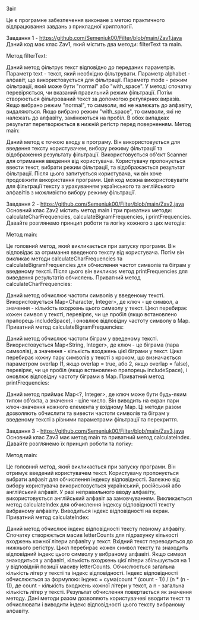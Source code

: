 Звіт

Це є програмне забезпечення виконане з метою практичного відпрацювання завдань з прикладної криптології.

Завдання 1 - https://github.com/Semeniuk00/Filter/blob/main/Zav1.java
Даний код має клас Zav1, який містить два методи: filterText та main.

Метод filterText:

Даний метод фільтрує текст відповідно до переданих параметрів. Параметр text - текст, який необхідно фільтрувати. Параметр alphabet - алфавіт, що використовується для фільтрації. Параметр mode - режим фільтрації, який може бути "normal" або "with_space". У методі спочатку перевіряється, чи вказаний правильний режим фільтрації. Потім створюється фільтрований текст за допомогою регулярних виразів. Якщо вибрано режим "normal", то символи, які не належать до алфавіту, видаляються. Якщо вибрано режим "with_space", то символи, які не належать до алфавіту, замінюються на пробіл. В обох випадках результат перетворюється в нижній регістр перед поверненням. Метод main:

Даний метод є точкою входу в програму. Він використовується для введення тексту користувачем, вибору режиму фільтрації та відображення результату фільтрації. Використовується об'єкт Scanner для отримання введення від користувача. Користувачу пропонується ввести текст, вибрати режим фільтрації, та відображається результат фільтрації. Після цього запитується користувача, чи він хоче продовжити використання програми. Цей код можна використовувати для фільтрації тексту з урахуванням українського та англійського алфавітів з можливістю вибору режиму фільтрації.

Завдання 2 - https://github.com/Semeniuk00/Filter/blob/main/Zav2.java
Основний клас Zav2 містить метод main і три приватних методи: calculateCharFrequencies, calculateBigramFrequencies, і printFrequencies. Давайте розглянемо принцип роботи та логіку кожного з цих методів:

Метод main:

Це головний метод, який викликається при запуску програми. Він відповідає за отримання введеного тексту від користувача. Потім він викликає методи calculateCharFrequencies та calculateBigramFrequencies для обчислення частот символів та біграм у введеному тексті. Після цього він викликає метод printFrequencies для виведення результатів обчислень. Приватний метод calculateCharFrequencies:

Даний метод обчислює частоти символів у введеному тексті. Використовується Map<Character, Integer>, де ключ - це символ, а значення - кількість входжень цього символу у текст. Цикл перебирає кожен символ у тексті, перевіряє, чи це пробіл (якщо встановлено прапорець includeSpace), і оновлює відповідну частоту символу в Map. Приватний метод calculateBigramFrequencies:

Даний метод обчислює частоти біграм у введеному тексті. Використовується Map<String, Integer>, де ключ - це біграма (пара символів), а значення - кількість входжень цієї біграми у текст. Цикл перебирає кожну пару символів у тексті з кроком, що визначається параметром overlap (1, якщо overlap = true, або 2, якщо overlap = false), перевіряє, чи це пробіл (якщо встановлено прапорець includeSpace), і оновлює відповідну частоту біграми в Map. Приватний метод printFrequencies:

Даний метод приймає Map<?, Integer>, де ключ може бути будь-яким типом об'єкта, а значення - ціле число. Він виводить на екран пари ключ-значення кожного елемента у вхідному Map. Ці методи разом дозволяють обчислити та вивести частоти символів та біграм у введеному тексті з різними параметрами фільтрації та перекриття.

Завдання 3 - https://github.com/Semeniuk00/Filter/blob/main/Zav3.java
Основний клас Zav3 має метод main та приватний метод calculateIndex. Давайте розглянемо їх принцип роботи та логіку:

Метод main:

Це головний метод, який викликається при запуску програми. Він отримує введений користувачем текст. Користувачу пропонується вибрати алфавіт для обчислення індексу відповідності. Залежно від вибору користувача використовується український, російський або англійський алфавіт. У разі неправильного вводу алфавіту, використовується англійський алфавіт за замовчуванням. Викликається метод calculateIndex для обчислення індексу відповідності тексту вибраному алфавіту. Виводиться індекс відповідності на екран. Приватний метод calculateIndex:

Даний метод обчислює індекс відповідності тексту певному алфавіту. Спочатку створюється масив letterCounts для підрахунку кількості входжень кожної літери алфавіту у текст. Вхідний текст переводиться до нижнього регістру. Цикл перебирає кожен символ тексту та знаходить відповідний індекс цього символу у вибраному алфавіті. Якщо символ знаходиться у алфавіті, кількість входжень цієї літери збільшується на 1 у відповідній позиції масиву letterCounts. Обчислюється загальна кількість літер у тексті та індекс відповідності. Індекс відповідності обчислюється за формулою: індекс = сума(count * (count - 1)) / (n * (n - 1)), де count - кількість входжень кожної літери у текст, а n - загальна кількість літер у тексті. Результат обчислення повертається як значення методу. Дані методи разом дозволяють користувачеві вводити текст та обчислювати і виводити індекс відповідності цього тексту вибраному алфавіту.


